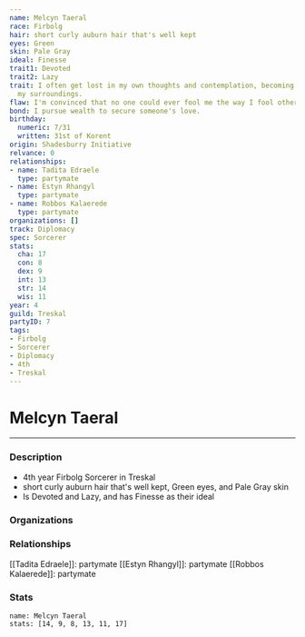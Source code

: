```yaml
---
name: Melcyn Taeral
race: Firbolg
hair: short curly auburn hair that's well kept
eyes: Green
skin: Pale Gray
ideal: Finesse
trait1: Devoted
trait2: Lazy
trait: I often get lost in my own thoughts and contemplation, becoming oblivious to
  my surroundings.
flaw: I'm convinced that no one could ever fool me the way I fool others.
bond: I pursue wealth to secure someone's love.
birthday:
  numeric: 7/31
  written: 31st of Korent
origin: Shadesburry Initiative
relvance: 0
relationships:
- name: Tadita Edraele
  type: partymate
- name: Estyn Rhangyl
  type: partymate
- name: Robbos Kalaerede
  type: partymate
organizations: []
track: Diplomacy
spec: Sorcerer
stats:
  cha: 17
  con: 8
  dex: 9
  int: 13
  str: 14
  wis: 11
year: 4
guild: Treskal
partyID: 7
tags:
- Firbolg
- Sorcerer
- Diplomacy
- 4th
- Treskal
---
```

# Melcyn Taeral
---
### Description
- 4th year Firbolg Sorcerer in Treskal
- short curly auburn hair that's well kept, Green eyes, and Pale Gray skin
- Is Devoted and Lazy, and has Finesse as their ideal

### Organizations
### Relationships
[[Tadita Edraele]]: partymate
[[Estyn Rhangyl]]: partymate
[[Robbos Kalaerede]]: partymate
### Stats
```statblock
name: Melcyn Taeral
stats: [14, 9, 8, 13, 11, 17]
```